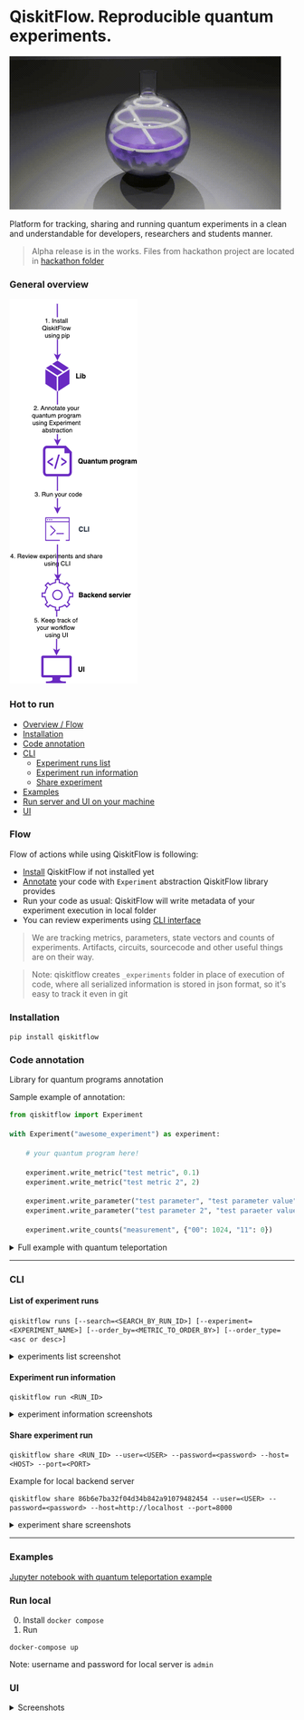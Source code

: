 QiskitFlow. Reproducible quantum experiments.
=============================================

![logo](https://raw.githubusercontent.com/IceKhan13/QiskitFlow/master/docs/images/logo-updated.gif)

Platform for tracking, sharing and running quantum experiments in a clean and understandable for developers, researchers and students manner.

> Alpha release is in the works. 
> Files from hackathon project are located in [hackathon folder](./hackathon)

### General overview

![flow](https://raw.githubusercontent.com/IceKhan13/QiskitFlow/master/docs/images/flow.png)


### Hot to run
* [Overview / Flow](#flow)
* [Installation](#installation)
* [Code annotation](#code-annotation)
* [CLI](#cli)
  * [Experiment runs list](#list-of-experiment-runs)
  * [Experiment run information](#experiment-run-information)
  * [Share experiment](#share-experiment-run)
* [Examples](#examples)
* [Run server and UI on your machine](#run-local)
* [UI](#ui)

### Flow

Flow of actions while using QiskitFlow is following:
- [Install](#installation) QiskitFlow if not installed yet
- [Annotate](#code-annotation) your code with `Experiment` abstraction QiskitFlow library provides
- Run your code as usual: QiskitFlow will write metadata of your experiment execution in local folder 
- You can review experiments using [CLI interface](#cli)

> We are tracking metrics, parameters, state vectors and counts of experiments. 
> Artifacts, circuits, sourcecode and other useful things are on their way.

> Note: qiskitflow creates `_experiments` folder in place of execution of code, where all serialized information is stored in json format, so it's easy to track it even in git 


### Installation

```shell script
pip install qiskitflow
```


### Code annotation

Library for quantum programs annotation

Sample example of annotation:
```python
from qiskitflow import Experiment

with Experiment("awesome_experiment") as experiment:

    # your quantum program here!
    
    experiment.write_metric("test metric", 0.1)
    experiment.write_metric("test metric 2", 2)

    experiment.write_parameter("test parameter", "test parameter value")
    experiment.write_parameter("test parameter 2", "test paraeter value 2")

    experiment.write_counts("measurement", {"00": 1024, "11": 0})
```

<details><summary>Full example with quantum teleportation</summary>
<p>

```python
import numpy as np
import time
from qiskit import QuantumCircuit, QuantumRegister, ClassicalRegister, execute, BasicAer, IBMQ
from qiskit.visualization import plot_histogram, plot_bloch_multivector
from qiskit.extensions import Initialize
from qiskit_textbook.tools import random_state, array_to_latex

from qiskitflow import Experiment

with Experiment("quantum teleportation") as experiment:
    start_time = time.time()
    
    # conduct experiment as usual
    psi = random_state(1)
    init_gate = Initialize(psi)
    init_gate.label = "init"
    inverse_init_gate = init_gate.gates_to_uncompute()

    qr = QuantumRegister(3, name="q")
    crz = ClassicalRegister(1, name="crz")
    crx = ClassicalRegister(1, name="crx")
    qc = QuantumCircuit(qr, crz, crx)
    qc.append(init_gate, [0])
    qc.barrier()
    create_bell_pair(qc, 1, 2)
    qc.barrier()
    alice_gates(qc, 0, 1)
    measure_and_send(qc, 0, 1)
    bob_gates(qc, 2, crz, crx)
    qc.append(inverse_init_gate, [2])
    cr_result = ClassicalRegister(1)
    qc.add_register(cr_result)
    qc.measure(2,2)
    backend_name = "qasm_simulator"
    backend = BasicAer.get_backend(backend_name)
    counts = execute(qc, backend, shots=1024).result().get_counts()
    
    end_time = time.time()
    
    runtime = end_time - start_time
    
    # qiskitflow =========

    # log parameters used
    experiment.write_parameter("backend name", backend_name)
    # log metrics of experiment
    experiment.write_metric("runtime", runtime)
    # log counts of experiment
    experiment.write_counts("experiment counts", counts)
```

</p>
</details>

------


### CLI


#### List of experiment runs
```shell
qiskitflow runs [--search=<SEARCH_BY_RUN_ID>] [--experiment=<EXPERIMENT_NAME>] [--order_by=<METRIC_TO_ORDER_BY>] [--order_type=<asc or desc>]
```

<details><summary>experiments list screenshot</summary>
<p>

![list](https://github.com/IceKhan13/QiskitFlow/blob/master/lib/docs/images/runs.png?raw=true)

</p>
</details>


#### Experiment run information
```shell
qiskitflow run <RUN_ID>
```

<details><summary>experiment information screenshots</summary>
<p>

Experiment information
![info](https://github.com/IceKhan13/QiskitFlow/blob/master/lib/docs/images/run_detailed.png?raw=true)

</p>
</details>


#### Share experiment run
```shell script
qiskitflow share <RUN_ID> --user=<USER> --password=<password> --host=<HOST> --port=<PORT>
```

Example for local backend server
```shell script
qiskitflow share 86b6e7ba32f04d34b842a91079482454 --user=<USER> --password=<password> --host=http://localhost --port=8000
```

<details><summary>experiment share screenshots</summary>
<p>

Experiment information
![share](https://github.com/IceKhan13/QiskitFlow/blob/master/lib/docs/images/run_share.png?raw=true)

</p>
</details>


------

### Examples

[Jupyter notebook with quantum teleportation example](https://github.com/IceKhan13/QiskitFlow/blob/master/docs/examples/example.ipynb)


### Run local

0. Install `docker compose` 
1. Run
```shell script
docker-compose up
```

Note: username and password for local server is `admin`


### UI

<details><summary>Screenshots</summary>
<p>

Experiment information
![ui](https://github.com/IceKhan13/QiskitFlow/blob/master/docs/images/ui-updated.png?raw=true)


</p>
</details>
